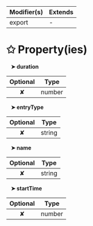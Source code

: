 | Modifier(s)                            | Extends                                    |
|----------------------------------------|--------------------------------------------|
| export | - |

# &#10025; Property(ies)

&nbsp;&nbsp; **&#10148; duration**

| Optional                           | Type                         |
|:----------------------------------:|------------------------------|
| ✘ | number |

&nbsp;&nbsp; **&#10148; entryType**

| Optional                           | Type                         |
|:----------------------------------:|------------------------------|
| ✘ | string |

&nbsp;&nbsp; **&#10148; name**

| Optional                           | Type                         |
|:----------------------------------:|------------------------------|
| ✘ | string |

&nbsp;&nbsp; **&#10148; startTime**

| Optional                           | Type                         |
|:----------------------------------:|------------------------------|
| ✘ | number |